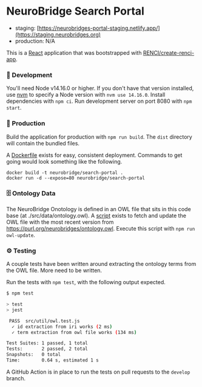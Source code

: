 # NeuroBridge Search Portal

- staging: [https://neurobridges-portal-staging.netlify.app/](https://staging.neurobridges.org)
- production: N/A

This is a [React](https://reactjs.org/) application that was bootstrapped with [RENCI/create-renci-app](https://github.com/RENCI/create-renci-app).

### 🚧 Development

You'll need Node v14.16.0 or higher. If you don't have that version installed, use [nvm](https://github.com/nvm-sh/nvm) to specify a Node version with `nvm use 14.16.0`. Install dependencies with `npm ci`. Run development server on port 8080 with `npm start`.

### 🎁 Production

Build the application for production with `npm run build`. The `dist` directory will contain the bundled files.

A [Dockerfile](Dockerfile) exists for easy, consistent deployment. Commands to get going would look something like the following.

```
docker build -t neurobridge/search-portal .
docker run -d --expose=80 neurobridge/search-portal
```

### 🗄️ Ontology Data

The NeuroBridge Onotology is defined in an OWL file that sits in this code base (at ./src/data/ontology.owl). A [script](./owl-update-script.js) exists to fetch and update the OWL file with the most recent version from https://purl.org/neurobridges/ontology.owl. Execute this script with `npm run owl-update`.

### ⚙ Testing

A couple tests have been written around extracting the ontology terms from the OWL file. More need to be written.

Run the tests with `npm test`, with the following output expected.

```bash
$ npm test

> test
> jest

 PASS  src/util/owl.test.js
  ✓ id extraction from iri works (2 ms)
  ✓ term extraction from owl file works (134 ms)

Test Suites: 1 passed, 1 total
Tests:       2 passed, 2 total
Snapshots:   0 total
Time:        0.64 s, estimated 1 s
``` 

A GitHub Action is in place to run the tests on pull requests to the `develop` branch.
